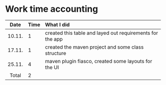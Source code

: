 # Work time accounting

| Date | Time  | What I did  |
| :----:|:-----| :-----|
| 10.11. | 1   | created this table and layed out requirements for the app |
| 17.11. | 1   | created the maven project and some class structure |
| 25.11. | 4   | maven plugin fiasco, created some layouts for the UI |
| Total  | 2   | | 
